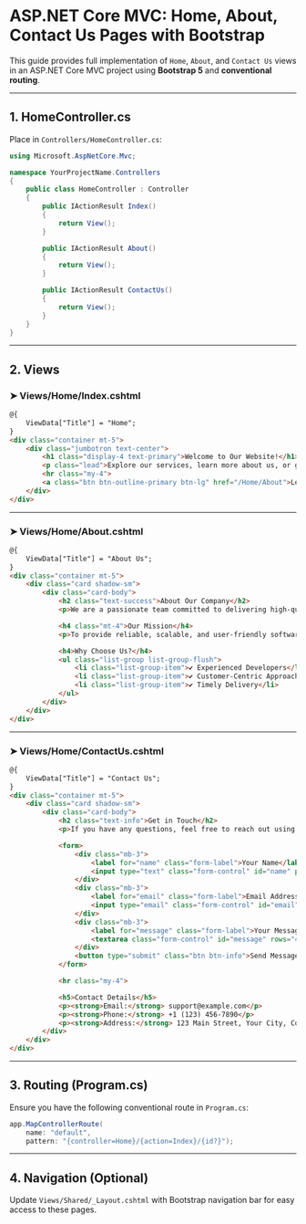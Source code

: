 
# ASP.NET Core MVC: Home, About, Contact Us Pages with Bootstrap

This guide provides full implementation of `Home`, `About`, and `Contact Us` views in an ASP.NET Core MVC project using **Bootstrap 5** and **conventional routing**.

---

## 1. HomeController.cs

Place in `Controllers/HomeController.cs`:

```csharp
using Microsoft.AspNetCore.Mvc;

namespace YourProjectName.Controllers
{
    public class HomeController : Controller
    {
        public IActionResult Index()
        {
            return View();
        }

        public IActionResult About()
        {
            return View();
        }

        public IActionResult ContactUs()
        {
            return View();
        }
    }
}
```

---

## 2. Views

### ➤ Views/Home/Index.cshtml

```html
@{
    ViewData["Title"] = "Home";
}
<div class="container mt-5">
    <div class="jumbotron text-center">
        <h1 class="display-4 text-primary">Welcome to Our Website!</h1>
        <p class="lead">Explore our services, learn more about us, or get in touch.</p>
        <hr class="my-4">
        <a class="btn btn-outline-primary btn-lg" href="/Home/About">Learn More</a>
    </div>
</div>
```

---

### ➤ Views/Home/About.cshtml

```html
@{
    ViewData["Title"] = "About Us";
}
<div class="container mt-5">
    <div class="card shadow-sm">
        <div class="card-body">
            <h2 class="text-success">About Our Company</h2>
            <p>We are a passionate team committed to delivering high-quality web solutions for businesses of all sizes.</p>

            <h4 class="mt-4">Our Mission</h4>
            <p>To provide reliable, scalable, and user-friendly software products that drive success.</p>

            <h4>Why Choose Us?</h4>
            <ul class="list-group list-group-flush">
                <li class="list-group-item">✔ Experienced Developers</li>
                <li class="list-group-item">✔ Customer-Centric Approach</li>
                <li class="list-group-item">✔ Timely Delivery</li>
            </ul>
        </div>
    </div>
</div>
```

---

### ➤ Views/Home/ContactUs.cshtml

```html
@{
    ViewData["Title"] = "Contact Us";
}
<div class="container mt-5">
    <div class="card shadow-sm">
        <div class="card-body">
            <h2 class="text-info">Get in Touch</h2>
            <p>If you have any questions, feel free to reach out using the form below.</p>

            <form>
                <div class="mb-3">
                    <label for="name" class="form-label">Your Name</label>
                    <input type="text" class="form-control" id="name" placeholder="John Doe">
                </div>
                <div class="mb-3">
                    <label for="email" class="form-label">Email Address</label>
                    <input type="email" class="form-control" id="email" placeholder="john@example.com">
                </div>
                <div class="mb-3">
                    <label for="message" class="form-label">Your Message</label>
                    <textarea class="form-control" id="message" rows="4" placeholder="Write your message here..."></textarea>
                </div>
                <button type="submit" class="btn btn-info">Send Message</button>
            </form>

            <hr class="my-4">

            <h5>Contact Details</h5>
            <p><strong>Email:</strong> support@example.com</p>
            <p><strong>Phone:</strong> +1 (123) 456-7890</p>
            <p><strong>Address:</strong> 123 Main Street, Your City, Country</p>
        </div>
    </div>
</div>
```

---

## 3. Routing (Program.cs)

Ensure you have the following conventional route in `Program.cs`:

```csharp
app.MapControllerRoute(
    name: "default",
    pattern: "{controller=Home}/{action=Index}/{id?}");
```

---

## 4. Navigation (Optional)

Update `Views/Shared/_Layout.cshtml` with Bootstrap navigation bar for easy access to these pages.
